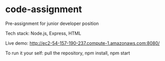 # code-assignment
Pre-assignment for junior developer position

Tech stack: Node.js, Express, HTML

Live demo: http://ec2-54-157-190-237.compute-1.amazonaws.com:8080/

To run it your self: pull the repository, npm install, npm start

